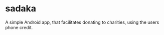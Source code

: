 # sadaka
A simple Android app, that facilitates donating to charities, using the users phone credit.
